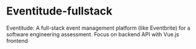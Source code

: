 # Eventitude-fullstack
Eventitude: A full-stack event management platform (like Eventbrite) for a software engineering assessment. Focus on backend API with Vue.js frontend
